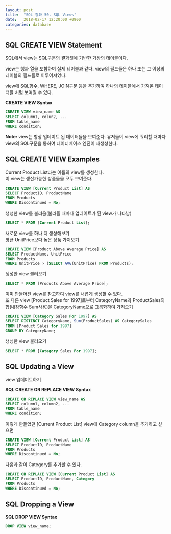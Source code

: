 ```yaml
---
layout: post
title:  "SQL 강좌 50. SQL Views"
date:   2018-02-17 12:20:00 +0900
categories: database
---
```


## SQL CREATE VIEW Statement

SQL에서 view는 SQL구문의 결과셋에 기반한 가상의 테이블이다. 

view는 행과 열을 포함하며 실제 테이블과 같다. view의 필드들은 하나 또는 그 이상의 테이블의 필드들로 이루어져있다.

view에 SQL함수, WHERE, JOIN구문 등을 추가하여 하나의 테이블에서 가져온 데이터들 처럼 보여질 수 있다.


**CREATE VIEW Syntax**

```sql
CREATE VIEW view_name AS
SELECT column1, colun2, ...
FROM table_name
WHERE condition;
```

**Note:** view는 항상 업데이트 된 데이터들을 보여준다. 유저들이 view에 쿼리할 때마다 view의 SQL구문을 통하여 데이터베이스 엔진이 재생성한다. 

## SQL CREATE VIEW Examples

Current Product List라는 이름의 view를 생성한다.  
이 view는 생산가능한 상품들을 모두 보여준다.

```sql
CREATE VIEW [Current Product List] AS
SELECT ProductID, ProductName
FROM Products
WHERE Discontinued = No;
```

생성한 view를 불러옴(불러올 때마다 업데이트가 된 view가 나타남)

```sql
SELECT * FROM [Current Product List];
```

새로운 view를 하나 더 생성해보기  
평균 UnitPrice보다 높은 상품 가져오기

```sql
CREATE VIEW [Product Above Average Price] AS
SELECT ProductName, UnitPrice
FROM Products
WHERE UnitPrice > (SELECT AVG(UnitPrice) FROM Products);
```

생성한 view 불러오기

```sql
SELECT * FROM [Products Above Average Price];
```

이미 만들어진 view를 참고하여 view를 새롭게 생성할 수 있다.  
또 다른 view [Product Sales for 1997]로부터 CategoryName과 ProductSales의 합(내장함수 Sum사용)을 CategoryName으로 그룹화하여 가져오기

```sql
CREATE VIEW [Category Sales For 1997] AS
SELECT DISTINCT CategoryName, Sum(ProductSales) AS CategorySales
FROM [Product Sales for 1997]
GROUP BY CategoryName;
```

생성한 view 불러오기

```sql
SELECT * FROM [Category Sales For 1997];
```

## SQL Updating a View

view 업데이트하기

**SQL CREATE OR REPLACE VIEW Syntax**

```sql
CREATE OR REPLACE VIEW view_name AS
SELECT column1, column2, ...
FROM table_name
WHERE condition;
```



이렇게 만들었던 [Current Product List] view에 Category column을 추가하고 싶으면

```sql
CREATE VIEW [Current Product List] AS
SELECT ProductID, ProductName
FROM Products
WHERE Discontinued = No;
```

다음과 같이 Category를 추가할 수 있다.

```sql
CREATE OR REPLACE VIEW [Current Product List] AS
SELECT ProductID, ProductName, Category
FROM Products
WHERE Discontinued = No;
```

## SQL Dropping a View

**SQL DROP VIEW Syntax**

```sql
DROP VIEW view_name;
```
